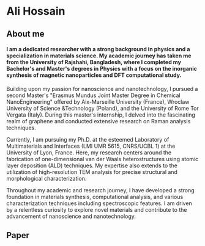 # Ali Hossain
## About me
#### I am a dedicated researcher with a strong background in physics and a specialization in materials science. My academic journey has taken me from the University of Rajshahi, Bangladesh, where I completed my Bachelor's and Master's degrees in Physics with a focus on the inorganic synthesis of magnetic nanoparticles and DFT computational study.

Building upon my passion for nanoscience and nanotechnology, I pursued a second Master's "Erasmus Mundus Joint Master Degree in Chemical NanoEngineering" offered by Aix-Marseille University (France), Wroclaw University of Science &Technology (Poland), and the University of Rome Tor Vergata (Italy). During this master's internship, I delved into the fascinating realm of graphene and conducted extensive research on Raman analysis techniques.

Currently, I am pursuing my Ph.D. at the esteemed Laboratory of Multimaterials and Interfaces (LMI UMR 5615, CNRS/UCBL 1) at the University of Lyon, France. Here, my research centers around the fabrication of one-dimensional van der Waals heterostructures using atomic layer deposition (ALD) techniques. My expertise also extends to the utilization of high-resolution TEM analysis for precise structural and morphological characterization.

Throughout my academic and research journey, I have developed a strong foundation in materials synthesis, computational analysis, and various characterization techniques including spectroscopic features. I am driven by a relentless curiosity to explore novel materials and contribute to the advancement of nanoscience and nanotechnology.

## Paper
 
